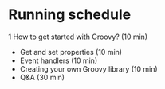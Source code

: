 # Running schedule

1 How to get started with Groovy? (10 min)
* Get and set properties (10 min)
* Event handlers (10 min)
* Creating your own Groovy library (10 min)
* Q&A (30 min)
